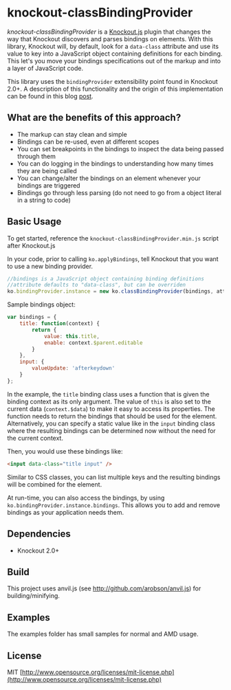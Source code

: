 knockout-classBindingProvider
================
*knockout-classBindingProvider* is a [Knockout.js](http://knockoutjs.com/) plugin that changes the way that Knockout discovers and parses bindings on elements. With this library, Knockout will, by default, look for a `data-class` attribute and use its value to key into a JavaScript object containing definitions for each binding. This let's you move your bindings specifications out of the markup and into a layer of JavaScript code.

This library uses the `bindingProvider` extensibility point found in Knockout 2.0+. A description of this functionality and the origin of this implementation can be found in this blog [post](http://www.knockmeout.net/2011/09/ko-13-preview-part-2-custom-binding.html).

What are the benefits of this approach?
---------------------------------------

* The markup can stay clean and simple
* Bindings can be re-used, even at different scopes
* You can set breakpoints in the bindings to inspect the data being passed through them
* You can do logging in the bindings to understanding how many times they are being called
* You can change/alter the bindings on an element whenever your bindings are triggered
* Bindings go through less parsing (do not need to go from a object literal in a string to code)

Basic Usage
-----------
To get started, reference the `knockout-classBindingProvider.min.js` script after Knockout.js

In your code, prior to calling `ko.applyBindings`, tell Knockout that you want to use a new binding provider.

```js
//bindings is a JavaScript object containing binding definitions
//attribute defaults to "data-class", but can be overriden
ko.bindingProvider.instance = new ko.classBindingProvider(bindings, attribute);
```

Sample bindings object:

```js
var bindings = {
    title: function(context) {
        return {
            value: this.title,
            enable: context.$parent.editable
        }
    },
    input: {
        valueUpdate: 'afterkeydown'
    }
};
```

In the example, the `title` binding class uses a function that is given the binding context as its only argument. The value of `this` is also set to the current data (`context.$data`) to make it easy to access its properties. The function needs to return the bindings that should be used for the element. Alternatively, you can specify a static value like in the `input` binding class where the resulting bindings can be determined now without the need for the current context.

Then, you would use these bindings like:

```html
<input data-class="title input" />
```

Similar to CSS classes, you can list multiple keys and the resulting bindings will be combined for the element.

At run-time, you can also access the bindings, by using `ko.bindingProvider.instance.bindings`.  This allows you to add and remove bindings as your application needs them.

Dependencies
------------
* Knockout 2.0+

Build
-----
This project uses anvil.js (see http://github.com/arobson/anvil.js) for building/minifying.

Examples
--------
The examples folder has small samples for normal and AMD usage.

License
-------
MIT [http://www.opensource.org/licenses/mit-license.php](http://www.opensource.org/licenses/mit-license.php)